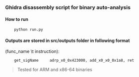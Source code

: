 ### Ghidra disassembly script for binary auto-analysis

#### How to run

        python run.py

#### Outputs are stored in src/outputs folder in following format 
(func_name \t instruction):


        get_sigName	    adrp_x0_0x423000, add_x0_x0_0x1a8, ret


> Tested for ARM and x86-64 binaries